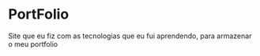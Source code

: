 # PortFolio
Site que eu fiz com as tecnologias que eu fui aprendendo, para armazenar o meu portfolio
